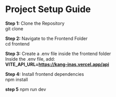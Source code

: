 # Project Setup Guide

**Step 1:** Clone the Repository  
git clone <repository-url>

**Step 2:** Navigate to the Frontend Folder  
cd frontend

**Step 3:** Create a .env file inside the frontend folder  
Inside the .env file, add:  
**VITE_API_URL=https://kang-inas.vercel.app/api**

**Step 4:** Install frontend dependencies  
npm install

**step 5**
npm run dev
